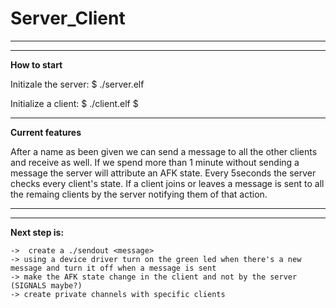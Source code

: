 # Server_Client

-----------------------------------------------------------------------------------------------------
-----------------------------------------------------------------------------------------------------

**How to start**

Initizale the server: 
$ ./server.elf <PORT>

Initialize a client: 
$ ./client.elf  <IP> <PORT>
$ <name>

-----------------------------------------------------------------------------------------------------

**Current features**

After a name as been given we can send a message to all the other clients and receive as well.
If we spend more than 1 minute without sending a message the server will attribute an AFK state. Every 5seconds the server checks every client's state. 
If a client joins or leaves a message is sent to all the remaing clients by the server notifying them of that action.

-----------------------------------------------------------------------------------------------------
-----------------------------------------------------------------------------------------------------

**Next step is:**

	->  create a ./sendout <message>
	-> using a device driver turn on the green led when there's a new message and turn it off when a message is sent
	-> make the AFK state change in the client and not by the server (SIGNALS maybe?)
	-> create private channels with specific clients
		


